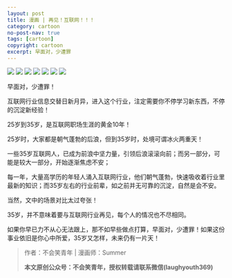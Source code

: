 ```yaml
---
layout: post
title: 漫画 | 再见！互联网！！！
category: cartoon
no-post-nav: true
tags: [cartoon]
copyright: cartoon
excerpt: 早面对，少遭罪
---
```


![](http://favorites.ren/assets/images/2020/cartoon/byehulianwang/byehulianwang01.jpg)
![](http://favorites.ren/assets/images/2020/cartoon/byehulianwang/byehulianwang02.jpg)
![](http://favorites.ren/assets/images/2020/cartoon/byehulianwang/byehulianwang03.jpg)
![](http://favorites.ren/assets/images/2020/cartoon/byehulianwang/byehulianwang04.jpg)
![](http://favorites.ren/assets/images/2020/cartoon/byehulianwang/byehulianwang05.jpg)
![](http://favorites.ren/assets/images/2020/cartoon/byehulianwang/byehulianwang06.jpg)
![](http://favorites.ren/assets/images/2020/cartoon/byehulianwang/byehulianwang07.jpg)

早面对，少遭罪！

互联网行业信息交替日新月异，进入这个行业，注定需要你不停学习新东西，不停的沉淀新经验！

25岁到35岁，是互联网职场生涯的黄金10年！

25岁时，大家都是朝气蓬勃的后浪，但到35岁时，处境可谓冰火两重天！

一些35岁互联网人，已成为前浪中坚力量，引领后浪滚滚向前；而另一部分，可能是较大一部分，开始逐渐焦虑不安；

每一年，大量高学历的年轻人涌入互联网行业，他们朝气蓬勃，快速吸收着行业里最新的知识；而35岁左右的行业前辈，如之前并无可靠的沉淀，自然是会不安。

当然，文中的场景对比太过夸张！

35岁，并不意味着要与互联网行业再见，每个人的情况也不尽相同。

如果你早已力不从心无法跟上，那不如早些做点打算，早面对，少遭罪！如果这份事业依旧是你心中所爱，35岁又怎样，未来仍有一片天！


>作者：不会笑青年 | 漫画师：Summer
>
>**本文原创公众号：不会笑青年，授权转载请联系微信(laughyouth369)**